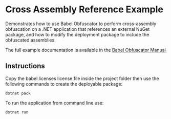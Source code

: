# Cross Assembly Reference Example
Demonstrates how to use Babel Obfuscator to perform cross-assembly obfuscation on a .NET application that references an external NuGet package, and how to modify the deployment package to include the obfuscated assemblies.

The full example documentation is available in the [Babel Obfuscator Manual](https://docs.babelfor.net/examples/cross-assembly-renaming/publish-.net-app)

## Instructions

Copy the babel.licenses license file inside the project folder then use the following commands to create the deployable package:

`dotnet pack`

To run the application from command line use:

`dotnet run`

